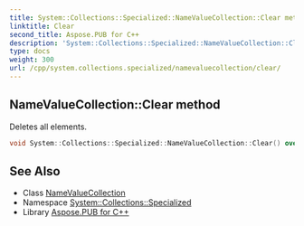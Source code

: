 ```yaml
---
title: System::Collections::Specialized::NameValueCollection::Clear method
linktitle: Clear
second_title: Aspose.PUB for C++
description: 'System::Collections::Specialized::NameValueCollection::Clear method. Deletes all elements in C++.'
type: docs
weight: 300
url: /cpp/system.collections.specialized/namevaluecollection/clear/
---
```

## NameValueCollection::Clear method


Deletes all elements.

```cpp
void System::Collections::Specialized::NameValueCollection::Clear() override
```

## See Also

* Class [NameValueCollection](../)
* Namespace [System::Collections::Specialized](../../)
* Library [Aspose.PUB for C++](../../../)
